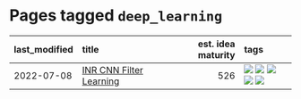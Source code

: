 # Pages tagged `deep_learning`

|last_modified|title|est. idea maturity|tags
|:---|:---|---:|:---|
|2022-07-08|[INR CNN Filter Learning](../INR_CNN_filter_learning.md)|526|[![](https://img.shields.io/badge/tag-CNN-f1c85)](../tags/CNN.md) [![](https://img.shields.io/badge/tag-INR-2229ca)](../tags/INR.md) [![](https://img.shields.io/badge/tag-deep_learning-3b815)](../tags/deep_learning.md) [![](https://img.shields.io/badge/tag-experimental-53417a)](../tags/experimental.md) [![](https://img.shields.io/badge/tag-filter_learning-3b18a)](../tags/filter_learning.md)|